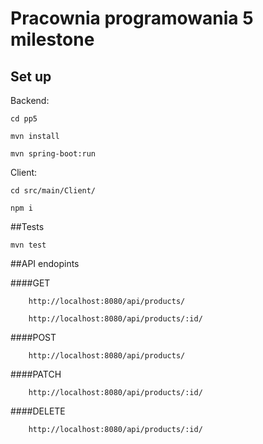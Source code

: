 # Pracownia programowania 5 milestone

## Set up

Backend:

```
cd pp5

mvn install

mvn spring-boot:run
```


Client:
```
cd src/main/Client/

npm i
```

##Tests

```
mvn test
```

##API endopints


####GET
```
    http://localhost:8080/api/products/

    http://localhost:8080/api/products/:id/

```

####POST
```
    http://localhost:8080/api/products/
```

####PATCH
```
    http://localhost:8080/api/products/:id/
```

####DELETE
```
    http://localhost:8080/api/products/:id/
```
